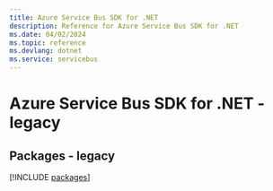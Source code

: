 ```yaml
---
title: Azure Service Bus SDK for .NET
description: Reference for Azure Service Bus SDK for .NET
ms.date: 04/02/2024
ms.topic: reference
ms.devlang: dotnet
ms.service: servicebus
---
```

# Azure Service Bus SDK for .NET - legacy
## Packages - legacy
[!INCLUDE [packages](service-bus-index.md)]